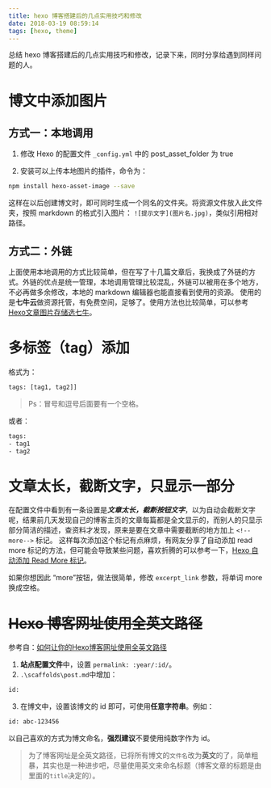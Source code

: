 ```yaml
---
title: hexo 博客搭建后的几点实用技巧和修改
date: 2018-03-19 08:59:14
tags: [hexo, theme]
---
```

总结 hexo 博客搭建后的几点实用技巧和修改，记录下来，同时分享给遇到同样问题的人。
<!--more-->

# 博文中添加图片
## 方式一：本地调用
1. 修改 Hexo 的配置文件 `_config.yml` 中的 post_asset_folder 为 true

2. 安装可以上传本地图片的插件，命令为：
``` bash
npm install hexo-asset-image --save
```

这样在以后创建博文时，即可同时生成一个同名的文件夹。将资源文件放入此文件夹，按照 markdown 的格式引入图片： `![提示文字](图片名.jpg)`，类似引用相对路径。

## 方式二：外链
上面使用本地调用的方式比较简单，但在写了十几篇文章后，我换成了外链的方式。外链的优点是统一管理，本地调用管理比较混乱，外链可以被用在多个地方，不必再做多余修改，本地的 markdown 编辑器也能直接看到使用的资源。
使用的是**七牛云**做资源托管，有免费空间，足够了。使用方法也比较简单，可以参考[Hexo文章图片存储选七牛](https://www.jianshu.com/p/ec2c8acf63cd)。

# 多标签（tag）添加
格式为：
``` bash
tags: [tag1, tag2]]
```
> Ps：冒号和逗号后面要有一个空格。

或者：
``` bash
tags:
- tag1
- tag2
```

# 文章太长，截断文字，只显示一部分
在配置文件中看到有一条设置是***文章太长，截断按钮文字***，以为自动会截断文字呢，结果前几天发现自己的博客主页的文章每篇都是全文显示的，而别人的只显示部分简洁的描述，查资料才发现，原来是要在文章中需要截断的地方加上 `<!--more-->` 标记。
这样每次添加这个标记有点麻烦，有网友分享了自动添加 read more 标记的方法，但可能会导致某些问题，喜欢折腾的可以参考一下，[Hexo 自动添加 Read More 标记](https://twiceyuan.com/2014/05/25/hexo%E8%87%AA%E5%8A%A8%E6%B7%BB%E5%8A%A0readmore%E6%A0%87%E8%AE%B0/)。

如果你想因此 “more”按钮，做法很简单，修改 `excerpt_link` 参数，将单词 more 换成空格。

# ~~Hexo 博客网址使用全英文路径~~
参考自：[如何让你的Hexo博客网址使用全英文路径](https://blog.csdn.net/likianta/article/details/79343427)

1. **站点配置文件**中，设置 `permalink: :year/:id/`。
2. `.\scaffolds\post.md`中增加：
``` bash
id:
```

3. 在博文中，设置该博文的 id 即可，可使用**任意字符串**。例如：
``` bash
id: abc-123456
```
以自己喜欢的方式为博文命名，**强烈建议**不要使用纯数字作为 id。

> 为了博客网址是全英文路径，已将所有博文的`文件名`改为**英文**的了，简单粗暴，其实也是一种进步吧，尽量使用英文来命名标题（博客文章的标题是由里面的`title`决定的）。



